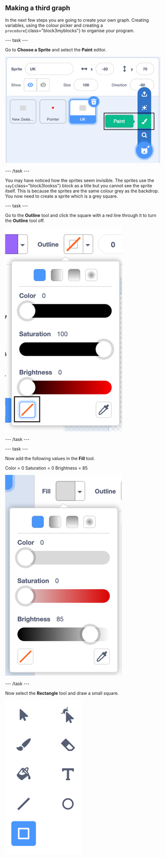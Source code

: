 ## Making a third graph

In the next few steps you are going to create your own graph. Creating variables, using the colour picker and creating a `procedure`{:class="block3myblocks"} to organise your program.

--- task ---

Go to **Choose a Sprite** and select the **Paint** editor.

![Image showing sprite paint tool](images/electricity-paint-editor.png)

--- /task ---

You may have noticed how the sprites seem invisible. The sprites use the `say`{:class="block3lookss"} block as a title but you cannot see the sprite itself. This is because the sprites are the same colour grey as the backdrop. You now need to create a sprite which is a grey square.

--- task ---

Go to the **Outline** tool and click the square with a red line through it to turn the **Outline** tool off.

![Image showing outline off](images/electricity-paint-editor-outline-off.png)

--- /task ---

--- task ---

Now add the following values in the **Fill** tool.

Color = 0
Saturation = 0
Brightness = 85

![Image showing grey square values](images/electricity-paint-editor-grey-square.png)

--- /task ---

Now select the **Rectangle** tool and draw a small square.

![Image showing rectable took](images/electricity-paint-editor-rectangle-tool.png)

